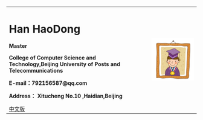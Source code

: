 <div>
<table border="0">
  <tr>
    <td>
      <h1>Han HaoDong</h1>
      <p><b>Master</b></p>
      <p><b>College of Computer Science and Technology,Beijing University of Posts and Telecommunications</b></p>
      <p><b>E-mail：792156587@qq.com</b></p>
      <p><b>Address： Xitucheng No.10 ,Haidian,Beijing</b></p>
      <a href="/index.html">中文版</a>
    </td>
    <td width="25%">
      <img src="/zhengjianzhao.jpg" width="100%">
    </td>
  </tr>
</table>
</div>
